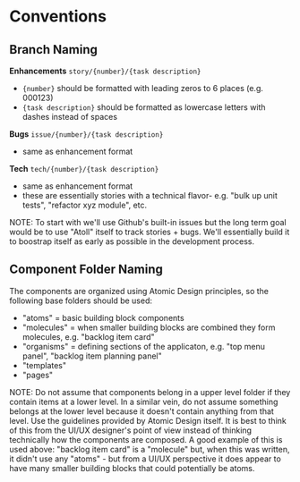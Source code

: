 Conventions
===========

Branch Naming
-------------

**Enhancements**
`story/{number}/{task description}`

-   `{number}` should be formatted with leading zeros to 6 places (e.g. 000123)
-   `{task description}` should be formatted as lowercase letters with dashes instead of spaces

**Bugs**
`issue/{number}/{task description}`

-   same as enhancement format

**Tech**
`tech/{number}/{task description}`

-   same as enhancement format
-   these are essentially stories with a technical flavor- e.g. "bulk up unit tests", "refactor xyz module", etc.

NOTE: To start with we'll use Github's built-in issues but the long term goal would be to
use "Atoll" itself to track stories + bugs. We'll essentially build it to boostrap itself
as early as possible in the development process.

Component Folder Naming
-----------------------

The components are organized using Atomic Design principles, so the following base folders should be used:
- "atoms" = basic building block components
- "molecules" = when smaller building blocks are combined they form molecules, e.g. "backlog item card"
- "organisms" = defining sections of the applicaton, e.g. "top menu panel", "backlog item planning panel"
- "templates"
- "pages"

NOTE: Do not assume that components belong in a upper level folder if they contain items at a lower level.  In a similar vein,
  do not assume something belongs at the lower level because it doesn't contain anything from that level.  Use the guidelines
  provided by Atomic Design itself.  It is best to think of this from the UI/UX designer's point of view instead of thinking
  technically how the components are composed.  A good example of this is used above: "backlog item card" is a "molecule" but, when
  this was written, it didn't use any "atoms" - but from a UI/UX perspective it does appear to have many smaller building blocks
  that could potentially be atoms.

